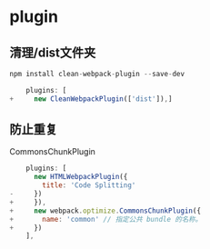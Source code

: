 # plugin

## 清理/dist文件夹
```js
npm install clean-webpack-plugin --save-dev

    plugins: [
+     new CleanWebpackPlugin(['dist']),]
```

## 防止重复
CommonsChunkPlugin 
```js
    plugins: [
      new HTMLWebpackPlugin({
        title: 'Code Splitting'
-     })
+     }),
+     new webpack.optimize.CommonsChunkPlugin({
+       name: 'common' // 指定公共 bundle 的名称。
+     })
    ],
```